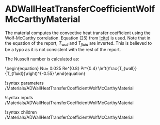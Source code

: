 # ADWallHeatTransferCoefficientWolfMcCarthyMaterial

The material computes the convective heat transfer coefficient using the Wolf-McCarthy correlation.
Equation (25) from [!cite](wolf_mccarthy1960)) is used. Note that in the equation of the report, $T_{wall}$ and
$T_{fluid}$ are inverted. This is believed to be a typo as it is not consistent with the rest of the report.

The Nusselt number is calculated as:

\begin{equation}
  Nu= 0.025 Re^{0.8} Pr^{0.4} \left(\frac{T_{wall}}{T_{fluid}}\right)^{-0.55}
\end{equation}

!syntax parameters /Materials/ADWallHeatTransferCoefficientWolfMcCarthyMaterial

!syntax inputs /Materials/ADWallHeatTransferCoefficientWolfMcCarthyMaterial

!syntax children /Materials/ADWallHeatTransferCoefficientWolfMcCarthyMaterial
